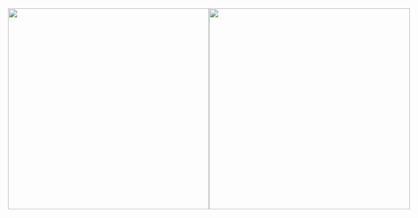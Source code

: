 <div style="display: flex;justify-content: center;">
        <img  width="400" src="https://github-readme-stats.vercel.app/api?username=Virus-Cui&theme=transparent&include_all_commits=true&show_icons=true&hide_border=false" />
        <img width="400" src="https://github-readme-activity-graph.vercel.app/graph?username=Virus-Cui&theme=github-compact&hide_border=true&area=true" />
    </div>
